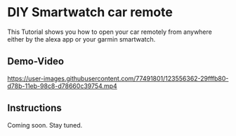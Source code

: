 # DIY Smartwatch car remote
This Tutorial shows you how to open your car remotely from anywhere either by the alexa app or your garmin smartwatch.

## Demo-Video

https://user-images.githubusercontent.com/77491801/123556362-29fffb80-d78b-11eb-98c8-d78660c39754.mp4

## Instructions 
Coming soon. Stay tuned.
